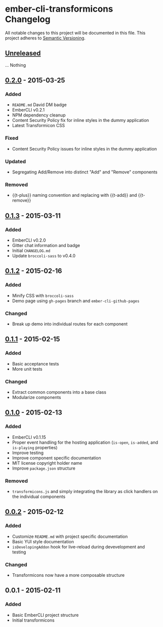 # ember-cli-transformicons Changelog
All notable changes to this project will be documented in this file.
This project adheres to [Semantic Versioning](http://semver.org/).

## [Unreleased][unreleased]
... Nothing


## [0.2.0] - 2015-03-25
### Added
 - `README.md` David DM badge
 - EmberCLI v0.2.1
 - NPM dependency cleanup
 - Content Security Policy fix for inline styles in the dummy application
 - Latest Transformicon CSS

### Fixed
 - Content Security Policy issues for inline styles in the dummy application

### Updated
 - Segregating Add/Remove into distinct "Add" and "Remove" components

### Removed
 - {{t-plus}} naming convention and replacing with {{t-add}} and {{t-remove}}


## [0.1.3] - 2015-03-11
### Added
- EmberCLI v0.2.0
- Gitter chat information and badge
- Initial `CHANGELOG.md`
- Update `broccoli-sass` to v0.4.0


## [0.1.2] - 2015-02-16
### Added
- Minify CSS with `broccoli-sass`
- Demo page using `gh-pages` branch and `ember-cli-github-pages`

### Changed
- Break up demo into individual routes for each component


## [0.1.1] - 2015-02-15
### Added
- Basic acceptance tests
- More unit tests

### Changed
- Extract common components into a base class
- Modularize components


## [0.1.0] - 2015-02-13
### Added
- EmberCLI v0.1.15
- Proper event handling for the hosting application (`is-open`, `is-added`, and `is-playing` properties)
- Improve testing
- Improve component specific documentation
- MIT license copyright holder name
- Improve `package.json` structure

### Removed
- `transformicons.js` and simply integrating the library as click handlers on the individual components


## [0.0.2] - 2015-02-12
### Added
- Customize `README.md` with project specific documentation
- Basic YUI style documentation
- `isDevelopingAddon` hook for live-reload during devevelopment and testing

### Changed
- Transformicons now have a more composable structure


## 0.0.1 - 2015-02-11
### Added
- Basic EmberCLI project structure
- Initial transformicons


[unreleased]: https://github.com/alexdiliberto/ember-cli-transformicons/compare/v0.2.0...HEAD
[0.2.0]:      https://github.com/alexdiliberto/ember-cli-transformicons/compare/v0.1.3...v0.2.0
[0.1.3]:      https://github.com/alexdiliberto/ember-cli-transformicons/compare/v0.1.2...v0.1.3
[0.1.2]:      https://github.com/alexdiliberto/ember-cli-transformicons/compare/v0.1.1...v0.1.2
[0.1.1]:      https://github.com/alexdiliberto/ember-cli-transformicons/compare/v0.1.0...v0.1.1
[0.1.0]:      https://github.com/alexdiliberto/ember-cli-transformicons/compare/v0.0.2...v0.1.0
[0.0.2]:      https://github.com/alexdiliberto/ember-cli-transformicons/compare/v0.0.1...v0.0.2
